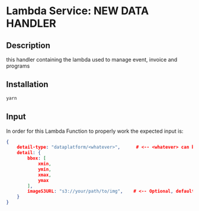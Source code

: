# Lambda Service: NEW DATA HANDLER

## Description

this handler containing the lambda used to manage event, invoice and programs

## Installation
```bash
yarn
```

## Input

In order for this Lambda Function to properly work the expected input is:
```json
{
    detail-type: "dataplatform/<whatever>",      # <-- <whatever> can be replaced with any string
    detail: {
        bbox: [
            xmin,
            ymin,
            xmax,
            ymax
        ],
        imageS3URL: "s3://your/path/to/img",    # <-- Optional, defaults to 4326
    }
}
```
